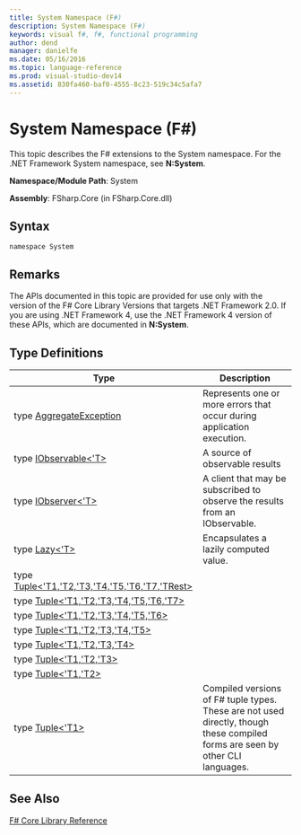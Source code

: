 ```yaml
---
title: System Namespace (F#)
description: System Namespace (F#)
keywords: visual f#, f#, functional programming
author: dend
manager: danielfe
ms.date: 05/16/2016
ms.topic: language-reference
ms.prod: visual-studio-dev14
ms.assetid: 830fa460-baf0-4555-8c23-519c34c5afa7 
---
```


# System Namespace (F#)

This topic describes the F# extensions to the System namespace. For the .NET Framework System namespace, see **N:System**.

**Namespace/Module Path**: System

**Assembly**: FSharp.Core (in FSharp.Core.dll)


## Syntax

```
namespace System
```

## Remarks
The APIs documented in this topic are provided for use only with the version of the F# Core Library Versions that targets .NET Framework 2.0. If you are using .NET Framework 4, use the .NET Framework 4 version of these APIs, which are documented in **N:System**.


## Type Definitions


|Type|Description|
|----|-----------|
|type [AggregateException](http://msdn.microsoft.com/en-us/library/ae45f193-7168-4627-94f2-3c7928c78f61)|Represents one or more errors that occur during application execution.|
|type [IObservable&lt;'T&gt;](http://msdn.microsoft.com/en-us/library/04855e2b-42e4-4342-860a-b86566c4f2d9)|A source of observable results|
|type [IObserver&lt;'T&gt;](http://msdn.microsoft.com/en-us/library/38436152-0d4c-4b0f-9916-440b34f377fb)|A client that may be subscribed to observe the results from an IObservable.|
|type [Lazy&lt;'T&gt;](http://msdn.microsoft.com/en-us/library/0ad70644-137c-4a59-b125-163c489c07a6)|Encapsulates a lazily computed value.|
|type [Tuple&lt;'T1,'T2,'T3,'T4,'T5,'T6,'T7,'TRest&gt;](http://msdn.microsoft.com/en-us/library/8e191b64-0a93-4b47-973c-b92ac5726116)||
|type [Tuple&lt;'T1,'T2,'T3,'T4,'T5,'T6,'T7&gt;](http://msdn.microsoft.com/en-us/library/558d020e-7ba6-4686-82c6-938ff29247ce)||
|type [Tuple&lt;'T1,'T2,'T3,'T4,'T5,'T6&gt;](http://msdn.microsoft.com/en-us/library/3e4a07fc-8f49-4e17-9e75-a11c5ca71707)||
|type [Tuple&lt;'T1,'T2,'T3,'T4,'T5&gt;](http://msdn.microsoft.com/en-us/library/bc9b80c0-4dbb-4363-b1f0-7bd6224b5d2b)||
|type [Tuple&lt;'T1,'T2,'T3,'T4&gt;](http://msdn.microsoft.com/en-us/library/e423ea16-8a7a-4845-baa8-143ee5775d92)||
|type [Tuple&lt;'T1,'T2,'T3&gt;](http://msdn.microsoft.com/en-us/library/a3b7aab4-d00b-4a48-9347-6880e4dafe9e)||
|type [Tuple&lt;'T1,'T2&gt;](http://msdn.microsoft.com/en-us/library/bab6f387-fb9c-4ed5-beda-a51f80c149bb)||
|type [Tuple&lt;'T1&gt;](http://msdn.microsoft.com/en-us/library/5ac7953d-acdc-4a58-bfb7-c1f6406c0fa3)|Compiled versions of F# tuple types. These are not used directly, though these compiled forms are seen by other CLI languages.|

## See Also
[F&#35; Core Library Reference](FSharp-Core-Library-Reference.md)

